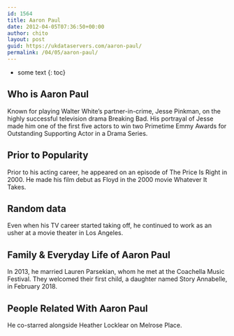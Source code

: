 ```yaml
---
id: 1564
title: Aaron Paul
date: 2012-04-05T07:36:50+00:00
author: chito
layout: post
guid: https://ukdataservers.com/aaron-paul/
permalink: /04/05/aaron-paul/
---
```


* some text
{: toc}


## Who is  Aaron Paul
                  
                  
                  
Known for playing Walter White&#8217;s partner-in-crime, Jesse Pinkman, on the highly successful television drama Breaking Bad. His portrayal of Jesse made him one of the first five actors to win two Primetime Emmy Awards for Outstanding Supporting Actor in a Drama Series.  
                  
                
                
                
## Prior to Popularity 
                  
                  
                  
Prior to his acting career, he appeared on an episode of The Price Is Right in 2000. He made his film debut as Floyd in the 2000 movie Whatever It Takes. 
                  
                
                
                
## Random data 
                  
                  
                  
Even when his TV career started taking off, he continued to work as an usher at a movie theater in Los Angeles. 
                  
                
                
                
## Family & Everyday Life of Aaron Paul
                  
                  
                  
In 2013, he married Lauren Parsekian, whom he met at the Coachella Music Festival. They welcomed their first child, a daughter named Story Annabelle, in February 2018.
                  
                
                
                
## People Related With  Aaron Paul
                  
                  
                  
He co-starred alongside Heather Locklear on Melrose Place. 
                  
                
              
            
          
          
          
    
    
  

